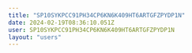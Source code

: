 ```yaml
---
title: "SP10SYKPCC91PH34CP6KN6K409HT6ARTGFZPYDP1N"
date: 2024-02-19T08:36:10.051Z
user: SP10SYKPCC91PH34CP6KN6K409HT6ARTGFZPYDP1N
layout: "users"
---
```

    